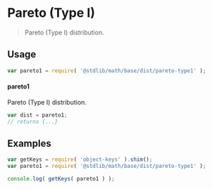 # Pareto (Type I)

> Pareto (Type I) distribution.


<section class="usage">

## Usage

``` javascript
var pareto1 = require( '@stdlib/math/base/dist/pareto-type1' );
```

#### pareto1

Pareto (Type I) distribution.

``` javascript
var dist = pareto1;
// returns {...}
```

</section>

<!-- /.usage -->


<section class="examples">

## Examples

<!-- TODO: better examples -->

``` javascript
var getKeys = require( 'object-keys' ).shim();
var pareto1 = require( '@stdlib/math/base/dist/pareto-type1' );

console.log( getKeys( pareto1 ) );
```

</section>

<!-- /.examples -->


<section class="links">

</section>

<!-- /.links -->
